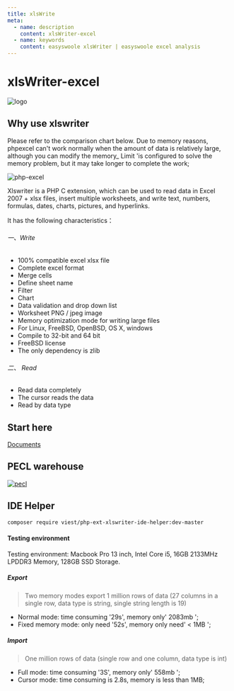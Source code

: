 ```yaml
---
title: xlsWrite
meta:
  - name: description
    content: xlsWriter-excel
  - name: keywords
    content: easyswoole xlsWriter | easyswoole excel analysis
---
```


# xlsWriter-excel

![logo](https://github.com/viest/php-ext-xlswriter/raw/master/resource/logo_now.png)  


## Why use xlswriter

Please refer to the comparison chart below. Due to memory reasons, phpexcel can't work normally when the amount of data is relatively large, although you can modify the memory_ Limit 'is configured to solve the memory problem, but it may take longer to complete the work;

![php-excel](https://github.com/viest/php-ext-xlswriter/raw/master/resource/performance_comparison.png)

Xlswriter is a PHP C extension, which can be used to read data in Excel 2007 + xlsx files, insert multiple worksheets, and write text, numbers, formulas, dates, charts, pictures, and hyperlinks.

It has the following characteristics：

###### 一、Write

* 100% compatible excel xlsx file
* Complete excel format
* Merge cells
* Define sheet name
* Filter
* Chart
* Data validation and drop down list
* Worksheet PNG / jpeg image
* Memory optimization mode for writing large files
* For Linux, FreeBSD, OpenBSD, OS X, windows
* Compile to 32-bit and 64 bit
* FreeBSD license
* The only dependency is zlib

###### 二、 Read

* Read data completely
* The cursor reads the data
* Read by data type

## Start here

[Documents](https://xlswriter-docs.viest.me/)

## PECL warehouse

[![pecl](https://github.com/viest/php-ext-xlswriter/raw/master/resource/pecl.png)](https://pecl.php.net/package/xlswriter)

## IDE Helper

```bash
composer require viest/php-ext-xlswriter-ide-helper:dev-master
```


#### Testing environment

Testing environment: Macbook Pro 13 inch, Intel Core i5, 16GB 2133MHz LPDDR3 Memory, 128GB SSD Storage.

##### Export 

> Two memory modes export 1 million rows of data (27 columns in a single row, data type is string, single string length is 19)

* Normal mode: time consuming '29s', memory only' 2083mb ';
* Fixed memory mode: only need '52s', memory only need' < 1MB ';

##### Import 

> One million rows of data (single row and one column, data type is int)

* Full mode: time consuming '3S', memory only' 558mb ';
* Cursor mode: time consuming is 2.8s, memory is less than 1MB;
